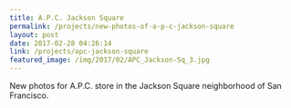 ```yaml
---
title: A.P.C. Jackson Square
permalink: /projects/new-photos-of-a-p-c-jackson-square
layout: post
date: 2017-02-28 04:26:14
link: /projects/apc-jackson-square
featured_image: /img/2017/02/APC_Jackson-Sq_3.jpg
---
```


New photos for A.P.C. store in the Jackson Square neighborhood of San Francisco.
